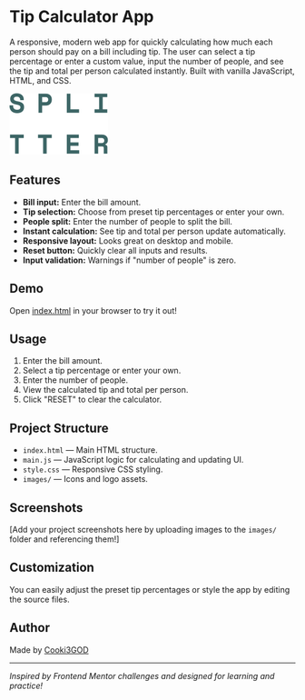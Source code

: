 # Tip Calculator App

A responsive, modern web app for quickly calculating how much each person should pay on a bill including tip. The user can select a tip percentage or enter a custom value, input the number of people, and see the tip and total per person calculated instantly. Built with vanilla JavaScript, HTML, and CSS.

![Logo](./images/logo.svg)

## Features

- **Bill input:** Enter the bill amount.
- **Tip selection:** Choose from preset tip percentages or enter your own.
- **People split:** Enter the number of people to split the bill.
- **Instant calculation:** See tip and total per person update automatically.
- **Responsive layout:** Looks great on desktop and mobile.
- **Reset button:** Quickly clear all inputs and results.
- **Input validation:** Warnings if "number of people" is zero.

## Demo

Open [index.html](index.html) in your browser to try it out!

## Usage

1. Enter the bill amount.
2. Select a tip percentage or enter your own.
3. Enter the number of people.
4. View the calculated tip and total per person.
5. Click "RESET" to clear the calculator.

## Project Structure

- `index.html` — Main HTML structure.
- `main.js` — JavaScript logic for calculating and updating UI.
- `style.css` — Responsive CSS styling.
- `images/` — Icons and logo assets.

## Screenshots

[Add your project screenshots here by uploading images to the `images/` folder and referencing them!]

## Customization

You can easily adjust the preset tip percentages or style the app by editing the source files.



## Author

Made by [Cooki3GOD](https://github.com/Cooki3GOD)

---

*Inspired by Frontend Mentor challenges and designed for learning and practice!*
